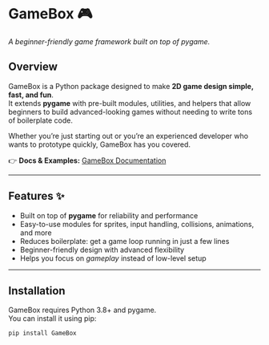 # GameBox 🎮  
*A beginner-friendly game framework built on top of pygame.*  

## Overview  
GameBox is a Python package designed to make **2D game design simple, fast, and fun**.  
It extends **pygame** with pre-built modules, utilities, and helpers that allow beginners to build advanced-looking games without needing to write tons of boilerplate code.  

Whether you’re just starting out or you’re an experienced developer who wants to prototype quickly, GameBox has you covered.  

👉 **Docs & Examples:** [GameBox Documentation](https://sites.google.com/view/pythonpackagegamebox/)  

---

## Features ✨  
- Built on top of **pygame** for reliability and performance  
- Easy-to-use modules for sprites, input handling, collisions, animations, and more  
- Reduces boilerplate: get a game loop running in just a few lines  
- Beginner-friendly design with advanced flexibility  
- Helps you focus on *gameplay* instead of low-level setup  

---

## Installation  
GameBox requires Python 3.8+ and pygame.  
You can install it using pip:  

```bash
pip install GameBox
